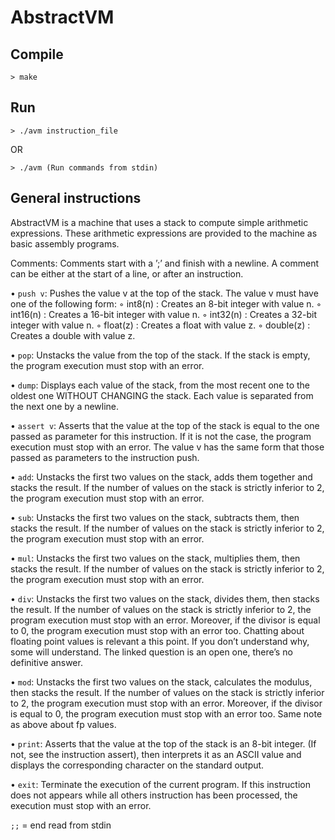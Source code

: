 # AbstractVM

## Compile
```
> make
```

## Run
```
> ./avm instruction_file
```
OR
```
> ./avm (Run commands from stdin)
```
## General instructions
AbstractVM is a machine that uses a stack to compute simple arithmetic expressions. These arithmetic expressions are provided to the machine as basic assembly programs.

Comments: Comments start with a ’;’ and finish with a newline. A comment can be either at the start of a line, or after an instruction.

• `push v`: Pushes the value v at the top of the stack. The value v must have one of the following form: ◦ int8(n) : Creates an 8-bit integer with value n. ◦ int16(n) : Creates a 16-bit integer with value n. ◦ int32(n) : Creates a 32-bit integer with value n. ◦ float(z) : Creates a float with value z. ◦ double(z) : Creates a double with value z.

• `pop`: Unstacks the value from the top of the stack. If the stack is empty, the program execution must stop with an error.

• `dump`: Displays each value of the stack, from the most recent one to the oldest one WITHOUT CHANGING the stack. Each value is separated from the next one by a newline.

• `assert v`: Asserts that the value at the top of the stack is equal to the one passed as parameter for this instruction. If it is not the case, the program execution must stop with an error. The value v has the same form that those passed as parameters to the instruction push.

• `add`: Unstacks the first two values on the stack, adds them together and stacks the result. If the number of values on the stack is strictly inferior to 2, the program execution must stop with an error.

• `sub`: Unstacks the first two values on the stack, subtracts them, then stacks the result. If the number of values on the stack is strictly inferior to 2, the program execution must stop with an error.

• `mul`: Unstacks the first two values on the stack, multiplies them, then stacks the result. If the number of values on the stack is strictly inferior to 2, the program execution must stop with an error.

• `div`: Unstacks the first two values on the stack, divides them, then stacks the result. If the number of values on the stack is strictly inferior to 2, the program execution must stop with an error. Moreover, if the divisor is equal to 0, the program execution must stop with an error too. Chatting about floating point values is relevant a this point. If you don’t understand why, some will understand. The linked question is an open one, there’s no definitive answer.

• `mod`: Unstacks the first two values on the stack, calculates the modulus, then stacks the result. If the number of values on the stack is strictly inferior to 2, the program execution must stop with an error. Moreover, if the divisor is equal to 0, the program execution must stop with an error too. Same note as above about fp values.

• `print`: Asserts that the value at the top of the stack is an 8-bit integer. (If not, see the instruction assert), then interprets it as an ASCII value and displays the corresponding character on the standard output.

• `exit`: Terminate the execution of the current program. If this instruction does not appears while all others instruction has been processed, the execution must stop with an error.

`;;` = end read from stdin
